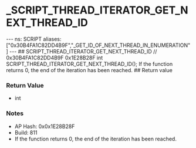 # _SCRIPT_THREAD_ITERATOR_GET_NEXT_THREAD_ID

--- ns: SCRIPT aliases: ["0x30B4FA1C82DD4B9F","_GET_ID_OF_NEXT_THREAD_IN_ENUMERATION"] --- ## SCRIPT_THREAD_ITERATOR_GET_NEXT_THREAD_ID  // 0x30B4FA1C82DD4B9F 0x1E28B28F int SCRIPT_THREAD_ITERATOR_GET_NEXT_THREAD_ID();  If the function returns 0, the end of the iteration has been reached.  ## Return value

### Return Value
* int

### Notes
* AP Hash: 0x0x1E28B28F
* Build: 811
* If the function returns 0, the end of the iteration has been reached.

